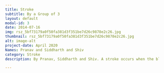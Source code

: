 ```yaml
---
title: Stroke
subtitle: By a Group of 3
layout: default
modal-id: 3
date: 2014-07-16
img: rsz_5bf73179a0f50fa381d3f351be7d26c9878e2c26.jpg
thumbnail: rsz_5bf73179a0f50fa381d3f351be7d26c9878e2c26.jpg
alt: image-alt
project-date: April 2020
Names: Pranav and Siddharth and Shiv
category: Stroke
description: By Pranav, Siddharth and Shiv. A stroke occurs when the blood supply to part of your brain is interrupted or reduced, preventing brain tissue from getting oxygen and nutrients. Brain cells begin to die in minutes. A stroke is a medical emergency, and prompt treatment is crucial. Watch the video - <a href="https://github.com/muthu-beep/The-Touch-of-life/raw/gh-pages/videos/leftlateral_aka_recoveryPosition_pd_shiv_Siddarth.mp4">Link</a>

---
```


